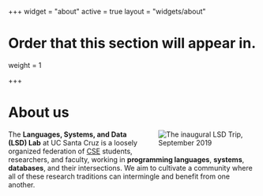 +++
widget = "about"
active = true
layout = "widgets/about"

# Order that this section will appear in.
weight = 1

+++

# About us

<img src="/img/trip-2019.jpg" style="float:right; margin-left:35px; margin-bottom: 10px; height: auto; width: auto; max-width: 33%; min-width: 200px;" alt="The inaugural LSD Trip, September 2019" />

The **Languages, Systems, and Data (LSD) Lab** at UC Santa Cruz is a loosely organized federation of [CSE](https://www.soe.ucsc.edu/departments/computer-science-and-engineering) students, researchers, and faculty, working in **programming languages**, **systems**, **databases**, and their intersections.  We aim to cultivate a community where all of these research traditions can intermingle and benefit from one another.
